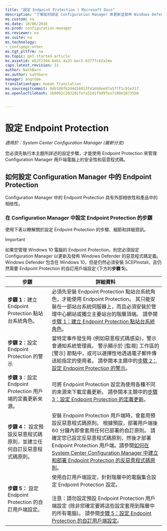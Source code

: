 ```yaml
---
title: "設定 Endpoint Protection | Microsoft Docs"
description: "了解如何設定 Configuration Manager 來更新並發佈 Windows Defender 的惡意程式碼定義。"
ms.custom: na
ms.date: 10/06/2016
ms.prod: configuration-manager
ms.reviewer: na
ms.suite: na
ms.technology:
- configmgr-other
ms.tgt_pltfrm: na
ms.topic: get-started-article
ms.assetid: e63f2394-6eb1-4a33-bec5-8377fc62a34e
caps.latest.revision: 21
author: NathBarn
ms.author: nathbarn
manager: angrobe
translationtype: Human Translation
ms.sourcegitcommit: 9db108fb2d4d16013f416b8ee87a57ff1c91e21f
ms.openlocfilehash: 3b0092c203201fefa51d1f9d9fea7180e10735b0


---
```


# <a name="configure-endpoint-protection"></a>設定 Endpoint Protection

*適用於：System Center Configuration Manager (最新分支)*

您必須先執行本主題所詳述的設定步驟，才能使用 Endpoint Protection 來管理 Configuration Manager 用戶端電腦上的安全性和惡意程式碼。  

## <a name="how-to-configure-endpoint-protection-in-configuration-manager"></a>如何設定 Configuration Manager 中的 Endpoint Protection  
 Configuration Manager 中的 Endpoint Protection 具有外部相依性和產品中的相依性。  

### <a name="steps-to-configure-endpoint-protection-in-configuration-manager"></a>在 Configuration Manager 中設定 Endpoint Protection 的步驟  
 使用下表以瞭解關於設定 Endpoint Protection 的步驟、細節和詳細資訊。  

> [!IMPORTANT]  
>  如果您管理 Windows 10 電腦的 Endpoint Protection，則您必須設定 Configuration Manager 以更新及發佈 Windows Defender 的惡意程式碼定義。 Windows Defender 包含在 Windows 10，但是仍然必須安裝 SCEPInstall，且仍然需要 Endpoint Protection 的自訂用戶端設定 (下方的**步驟 5**)。  

|步驟|詳細資料|  
|-----------|-------------|  
|**步驟 1**：建立 Endpoint Protection 點站台系統角色。|必須先安裝 Endpoint Protection 點站台系統角色，才能使用 Endpoint Protection。 其只能安裝在一部站台系統伺服器上，而且必須安裝於管理中心網站或獨立主要站台的階層頂端。 請參閱[步驟 1：建立 Endpoint Protection 點站台系統角色](../../protect/deploy-use/configure-endpoint-protection.md)。|  
|**步驟 2**：設定 Endpoint Protection 的警示|當特定事件發生時 (例如惡意程式碼感染)，警示會通知系統管理員。 警示顯示於 [監視]  工作區的 [警示]  節點中，或可以選擇性地透過電子郵件傳送給指定的使用者。 請參閱本主題中的[步驟 2：設定 Endpoint Protection 的警示](../../protect/deploy-use/configure-endpoint-protection.md)。|  
|**步驟 3**：設定 Endpoint Protection 用戶端的定義更新來源。|可將 Endpoint Protection 設定為使用各種不同的來源來下載定義更新。 請參閱本主題中的[步驟 3：設定 Endpoint Protection 的定義更新](../../protect/deploy-use/configure-endpoint-protection.md)。|  
|**步驟 4：** 設定預設反惡意程式碼原則，並建立任何自訂反惡意程式碼原則。|安裝 Endpoint Protection 用戶端時，會套用預設反惡意程式碼原則。 根據預設，部署用戶端後 60 分鐘內即會套用任何已部署的自訂原則。 請確定您已設定反惡意程式碼原則，然後才部署 Endpoint Protection 用戶端。請參閱[如何在 System Center Configuration Manager 中建立和部署 Endpoint Protection 的反惡意程式碼原則](../../protect/deploy-use/endpoint-antimalware-policies.md)。|  
|**步驟 5：** 設定 Endpoint Protection 的自訂用戶端設定。|使用自訂用戶端設定，針對階層中的電腦集合設定 Endpoint Protection 設定。<br /><br /> 注意：請勿設定預設 Endpoint Protection 用戶端設定 (除非您確定要將這些設定套用到階層中的所有電腦)。 請參閱[步驟 5：設定 Endpoint Protection 的自訂用戶端設定](../../protect/deploy-use/configure-endpoint-protection.md)。|  



<!--HONumber=Jan17_HO4-->



